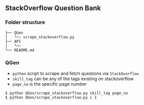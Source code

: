 ## StackOverflow Question Bank

### Folder structure

```
├── QGen
│   └── scrape_stackoverflow.py
├── API
│   └── 
└── README.md 
```

### QGen

* ```python``` script to scrape and fetch questions via ```StackOverflow``` 
* ```skill_tag``` can be any of the tags existing on stackoverflow
* ```page_no``` is the specific page number 

```
$ python QGen/scrape_stackoverflow.py skill_tag page_no
$ python QGen/scrape_stackoverflow.py c 1

```

